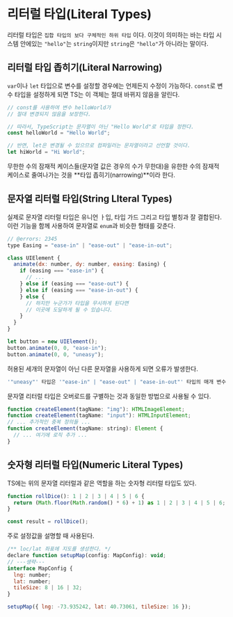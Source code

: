# 리터럴 타입(Literal Types)

리터럴 타입은 ```집합 타입의 보다 구체적인 하위 타입``` 이다. 이것이 의미하는 바는 타입 시스템 안에있는 ```"hello"```는 ```string```이지만
```string```은 ```"hello"```가 아니라는 말이다.

## 리터럴 타입 좁히기(Literal Narrowing)

```var```이나 ```let``` 타입으로 변수를 설정할 경우에는 언제든지 수정이 가능하다. 
```const```로 변수 타입을 설정하게 되면 TS는 이 객체는 절대 바뀌지 않음을 알린다.
```Javascript
// const를 사용하여 변수 helloWorld가
// 절대 변경되지 않음을 보장한다.

// 따라서, TypeScript는 문자열이 아닌 "Hello World"로 타입을 정한다.
const helloWorld = "Hello World";

// 반면, let은 변경될 수 있으므로 컴파일러는 문자열이라고 선언할 것이다.
let hiWorld = "Hi World";
```
무한한 수의 잠재적 케이스들(문자열 값은 경우의 수가 무한대)을 유한한 수의 잠재적 케이스로 줄여나가는 것을 **타입 좁히기(narrowing)**이라 한다.

## 문자열 리터럴 타입(String LIteral Types)

실제로 문자열 리터럴 타입은 유니언 ㅏ입, 타입 가드 그리고 타입 별칭과 잘 결합된다. 이런 기능을 함께 사용하여 문자열로 ```enum```과 비슷한 형태를 갖춘다.
```Javascript
// @errors: 2345
type Easing = "ease-in" | "ease-out" | "ease-in-out";

class UIElement {
  animate(dx: number, dy: number, easing: Easing) {
    if (easing === "ease-in") {
      // ...
    } else if (easing === "ease-out") {
    } else if (easing === "ease-in-out") {
    } else {
      // 하지만 누군가가 타입을 무시하게 된다면
      // 이곳에 도달하게 될 수 있습니다.
    }
  }
}

let button = new UIElement();
button.animate(0, 0, "ease-in");
button.animate(0, 0, "uneasy");
```
허용된 세개의 문자열이 아닌 다른 문자열을 사용하게 되면 오류가 발생한다.
```Javascript
'"uneasy"' 타입은 '"ease-in" | "ease-out" | "ease-in-out"' 타입의 매개 변수에 할당할 수 없다.
```
문자열 리터럴 타입은 오버로드를 구별하는 것과 동일한 방법으로 사용될 수 있다.
```Javascript
function createElement(tagName: "img"): HTMLImageElement;
function createElement(tagName: "input"): HTMLInputElement;
// ... 추가적인 중복 정의들 ...
function createElement(tagName: string): Element {
  // ... 여기에 로직 추가 ...
}
```

## 숫자형 리터럴 타입(Numeric Literal Types)

TS에는 위의 문자열 리터럴과 같은 역할을 하는 숫자형 리터럴 타입도 있다.
```Javascript
function rollDice(): 1 | 2 | 3 | 4 | 5 | 6 {
  return (Math.floor(Math.random() * 6) + 1) as 1 | 2 | 3 | 4 | 5 | 6;
}

const result = rollDice();
```
주로 설정값을 설명할 때 사용된다.
```Javascript
/** loc/lat 좌표에 지도를 생성한다. */
declare function setupMap(config: MapConfig): void;
// ---생략---
interface MapConfig {
  lng: number;
  lat: number;
  tileSize: 8 | 16 | 32;
}

setupMap({ lng: -73.935242, lat: 40.73061, tileSize: 16 });
```



















